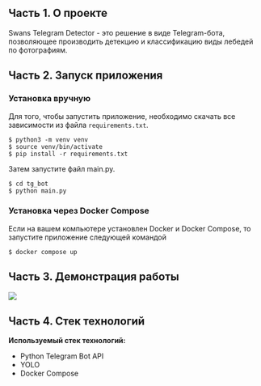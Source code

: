## <a id="title1">Часть 1. О проекте</a>

Swans Telegram Detector - это решение в виде Telegram-бота, позволяющее производить детекцию и классификацию виды лебедей по фотографиям. 


## <a id="title2">Часть 2. Запуск приложения</a>
### Установка вручную

Для того, чтобы запустить приложение, необходимо скачать все зависимости из файла ```requirements.txt```.
```
$ python3 -m venv venv
$ source venv/bin/activate
$ pip install -r requirements.txt
```

Затем запустите файл main.py. 
```
$ cd tg_bot
$ python main.py
```

### Установка через Docker Compose

Если на вашем компьютере установлен Docker и Docker Compose, то запустите приложение следующей командой

```
$ docker compose up
```

## <a id="title3">Часть 3. Демонстрация работы</a>

![](https://github.com/georgechufff/swans_detection_dls_project/blob/main/screencast/screencast.gif)

## <a id="title3">Часть 4. Стек технологий</a>

**Используемый стек технологий:**
* Python Telegram Bot API
* YOLO
* Docker Compose
